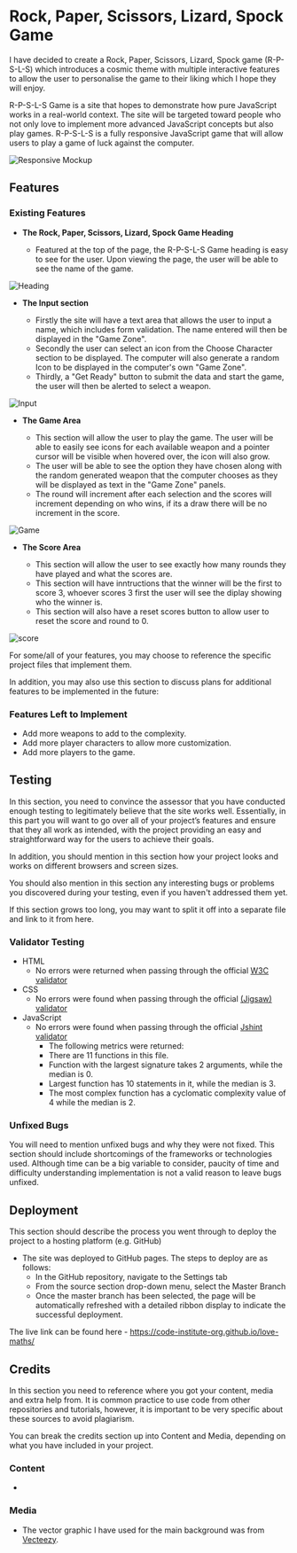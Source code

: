 # Rock, Paper, Scissors, Lizard, Spock Game

I have decided to create a Rock, Paper, Scissors, Lizard, Spock game (R-P-S-L-S) which introduces a cosmic theme with multiple interactive features to allow the user to personalise the game to their liking which I hope they will enjoy.

R-P-S-L-S Game is a site that hopes to demonstrate how pure JavaScript works in a real-world context. The site will be targeted toward people who not only love to implement more advanced JavaScript concepts but also play games. R-P-S-L-S is a fully responsive JavaScript game that will allow users to play a game of luck against the computer.

![Responsive Mockup]()

## Features

### Existing Features

- __The Rock, Paper, Scissors, Lizard, Spock Game Heading__

  - Featured at the top of the page, the R-P-S-L-S Game heading is easy to see for the user. Upon viewing the page, the user will be able to see the name of the game.

![Heading]()

- __The Input section__

  - Firstly the site will have a text area that allows the user to input a name, which includes form validation. The name entered will then be displayed in the "Game Zone".
  - Secondly the user can select an icon from the Choose Character section to be displayed. The computer will also generate a random Icon to be displayed in the computer's own "Game Zone".
  - Thirdly, a "Get Ready" button to submit the data and start the game, the user will then be alerted to select a weapon.

![Input]()

- __The Game Area__

  - This section will allow the user to play the game. The user will be able to easily see icons for each available weapon and a pointer cursor will be visible when hovered over, the icon will also grow.
  - The user will be able to see the option they have chosen along with the random generated weapon that the computer chooses as they will be displayed as text in the "Game Zone" panels.
  - The round will increment after each selection and the scores will increment depending on who wins, if its a draw there will be no increment in the score.

![Game]()

- __The Score Area__

  - This section will allow the user to see exactly how many rounds they have played and what the scores are.
  - This section will have inntructions that the winner will be the first to score 3, whoever scores 3 first the user will see the diplay showing who the winner is.
  - This section will also have a reset scores button to allow user to reset the score and round to 0.

![score]()

For some/all of your features, you may choose to reference the specific project files that implement them.

In addition, you may also use this section to discuss plans for additional features to be implemented in the future:

### Features Left to Implement

- Add more weapons to add to the complexity.
- Add more player characters to allow more customization.
- Add more players to the game.

## Testing

In this section, you need to convince the assessor that you have conducted enough testing to legitimately believe that the site works well. Essentially, in this part you will want to go over all of your project’s features and ensure that they all work as intended, with the project providing an easy and straightforward way for the users to achieve their goals.

In addition, you should mention in this section how your project looks and works on different browsers and screen sizes.

You should also mention in this section any interesting bugs or problems you discovered during your testing, even if you haven't addressed them yet.

If this section grows too long, you may want to split it off into a separate file and link to it from here.

### Validator Testing

- HTML
  - No errors were returned when passing through the official [W3C validator](https://validator.w3.org/nu/?doc=https%3A%2F%2Fcode-institute-org.github.io%2Flove-maths%2F)
- CSS
  - No errors were found when passing through the official [(Jigsaw) validator](https://jigsaw.w3.org/css-validator/validator?uri=https%3A%2F%2Fvalidator.w3.org%2Fnu%2F%3Fdoc%3Dhttps%253A%252F%252Fcode-institute-org.github.io%252Flove-maths%252F&profile=css3svg&usermedium=all&warning=1&vextwarning=&lang=en)
- JavaScript
  - No errors were found when passing through the official [Jshint validator](https://jshint.com/)
    - The following metrics were returned:
    - There are 11 functions in this file.
    - Function with the largest signature takes 2 arguments, while the median is 0.
    - Largest function has 10 statements in it, while the median is 3.
    - The most complex function has a cyclomatic complexity value of 4 while the median is 2.

### Unfixed Bugs

You will need to mention unfixed bugs and why they were not fixed. This section should include shortcomings of the frameworks or technologies used. Although time can be a big variable to consider, paucity of time and difficulty understanding implementation is not a valid reason to leave bugs unfixed.

## Deployment

This section should describe the process you went through to deploy the project to a hosting platform (e.g. GitHub)

- The site was deployed to GitHub pages. The steps to deploy are as follows:
  - In the GitHub repository, navigate to the Settings tab
  - From the source section drop-down menu, select the Master Branch
  - Once the master branch has been selected, the page will be automatically refreshed with a detailed ribbon display to indicate the successful deployment.

The live link can be found here - <https://code-institute-org.github.io/love-maths/>

## Credits

In this section you need to reference where you got your content, media and extra help from. It is common practice to use code from other repositories and tutorials, however, it is important to be very specific about these sources to avoid plagiarism.

You can break the credits section up into Content and Media, depending on what you have included in your project.

### Content

- 

### Media

- The vector graphic I have used for the main background was from [Vecteezy](https://www.vecteezy.com/vector-art/16265607-abstract-space-galaxy-view-with-blue-pink-cloud).
